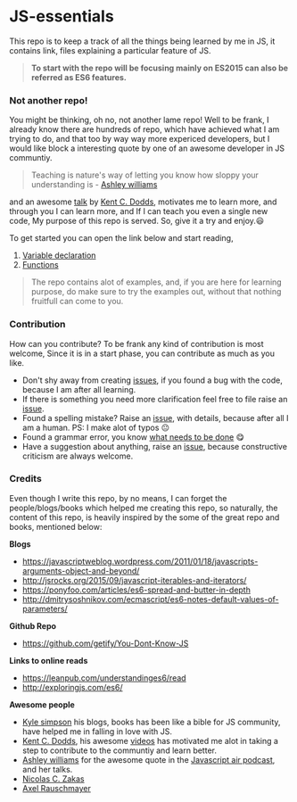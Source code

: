 # JS-essentials

This repo is to keep a track of all the things being learned by me in JS, it contains link,
files explaining a particular feature of JS.

> **To start with the repo will be focusing mainly on ES2015 can also be referred as ES6 features.**

### Not another repo!
You might be thinking, oh no, not another lame repo! Well to be frank, I already know there are hundreds of repo,
which have achieved what I am trying to do, and that too by way way more expericed developers, but I would like block a interesting quote by one of an awesome developer in JS communtiy.

> Teaching is nature's way of letting you know how sloppy your understanding is - [Ashley williams](https://github.com/ashleygwilliams)

and an awesome [talk](https://www.youtube.com/watch?v=HjgZQeMrw6c&feature=youtu.be) by [Kent C. Dodds](https://github.com/kentcdodds), motivates me to learn more, and through you I can learn more, and If I can teach you even a single new code, My purpose of this repo is served. So, give it a try and enjoy.😃

To get started you can open the link below and start reading,

1. [Variable declaration](https://github.com/anirudh-modi/JS-essentials/blob/master/Variable-and-scoping/main.md)
2. [Functions](https://github.com/anirudh-modi/JS-essentials/blob/master/Functions/Functions.md)

> The repo contains alot of examples, and, if you are here for learning purpose, do make sure to try the examples out, without that nothing fruitfull can come to you.

### Contribution
How can you contribute? 
To be frank any kind of contribution is most welcome, Since it is in a start phase, you can contribute as much as you like.

* Don't shy away from creating [issues](https://github.com/anirudh-modi/JS-essentials/issues), if you found a bug with the code, because I am after all learning.
* If there is something you need more clarification feel free to file raise an [issue](https://github.com/anirudh-modi/JS-essentials/issues).
* Found a spelling mistake? Raise an [issue](https://github.com/anirudh-modi/JS-essentials/issues), with details, because after all I am a human. PS: I make alot of typos 😐
* Found a grammar error, you know [what needs to be done](https://github.com/anirudh-modi/JS-essentials/issues) 😋
* Have a suggestion about anything, raise an [issue](https://github.com/anirudh-modi/JS-essentials/issues), because constructive criticism are always welcome.


### Credits
Even though I write this repo, by no means, I can forget the people/blogs/books which helped me creating this repo, so naturally, the content of this repo, is heavily inspired by the some of the great repo and books, mentioned below:

**Blogs**
* https://javascriptweblog.wordpress.com/2011/01/18/javascripts-arguments-object-and-beyond/
* http://jsrocks.org/2015/09/javascript-iterables-and-iterators/
* https://ponyfoo.com/articles/es6-spread-and-butter-in-depth
* http://dmitrysoshnikov.com/ecmascript/es6-notes-default-values-of-parameters/

**Github Repo**
* https://github.com/getify/You-Dont-Know-JS

**Links to online reads** 
* https://leanpub.com/understandinges6/read
* http://exploringjs.com/es6/

**Awesome people**
* [Kyle simpson](https://github.com/getify) his blogs, books has been like a bible for JS community, have helped me in falling in love with JS.
* [Kent C. Dodds](https://github.com/kentcdodds), his awesome [videos](https://www.youtube.com/watch?v=HjgZQeMrw6c&feature=youtu.be) has motivated me alot in taking a step to contribute to the communtiy and learn better.
* [Ashley williams](https://github.com/ashleygwilliams) for the awesome quote in the [Javascript air podcast](https://javascriptair.com/episodes/2015-12-16/), and her talks.
* [Nicolas C. Zakas](https://github.com/nzakas/)
* [Axel Rauschmayer](https://github.com/rauschma)
